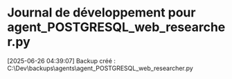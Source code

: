 # Journal de développement pour agent_POSTGRESQL_web_researcher.py

[2025-06-26 04:39:07] Backup créé : C:\Dev\backups\agents\agent_POSTGRESQL_web_researcher.py
